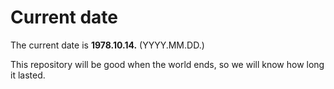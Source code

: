 # Current date

The current date is **1978.10.14.** (YYYY.MM.DD.)

This repository will be good when the world ends, so we will know how long it lasted.